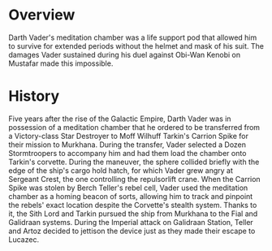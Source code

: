 # Overview

Darth Vader's meditation chamber was a life support pod that allowed him to survive for extended periods without the helmet and mask of his suit.
The damages Vader sustained during his duel against Obi-Wan Kenobi on Mustafar made this impossible.

# History

Five years after the rise of the Galactic Empire, Darth Vader was in possession of a meditation chamber that he ordered to be transferred from a Victory-class Star Destroyer to Moff Wilhuff Tarkin's Carrion Spike for their mission to Murkhana.
During the transfer, Vader selected a Dozen Stormtroopers to accompany him and had them load the chamber onto Tarkin's corvette.
During the maneuver, the sphere collided briefly with the edge of the ship's cargo hold hatch, for which Vader grew angry at Sergeant Crest, the one controlling the repulsorlift crane.
When the Carrion Spike was stolen by Berch Teller's rebel cell, Vader used the meditation chamber as a homing beacon of sorts, allowing him to track and pinpoint the rebels' exact location despite the Corvette's stealth system.
Thanks to it, the Sith Lord and Tarkin pursued the ship from Murkhana to the Fial and Galidraan systems.
During the Imperial attack on Galidraan Station, Teller and Artoz decided to jettison the device just as they made their escape to Lucazec.
